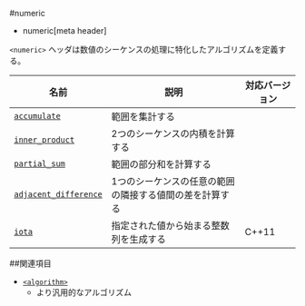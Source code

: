#numeric
* numeric[meta header]

`<numeric>` ヘッダは数値のシーケンスの処理に特化したアルゴリズムを定義する。


| 名前 | 説明 | 対応バージョン |
|-----------------------------------------------|------------------------------------------------|-------|
| [`accumulate`](numeric/accumulate.md)       | 範囲を集計する | |
| [`inner_product`](numeric/inner_product.md) | 2つのシーケンスの内積を計算する | |
| [`partial_sum`](numeric/partial_sum.md)     | 範囲の部分和を計算する  | |
| [`adjacent_difference`](numeric/adjacent_difference.md) | 1つのシーケンスの任意の範囲の隣接する値間の差を計算する | |
| [`iota`](numeric/iota.md)                   | 指定された値から始まる整数列を生成する | C++11 |


##関連項目
- [`<algorithm>`](/reference/algorithm.md)
    - より汎用的なアルゴリズム

